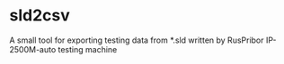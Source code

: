 # sld2csv
A small tool for exporting testing data from *.sld written by RusPribor IP-2500M-auto testing machine
